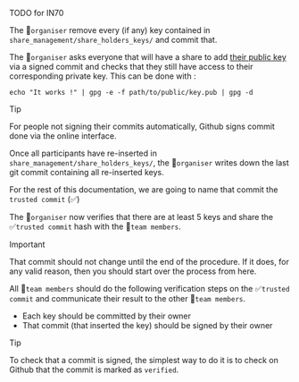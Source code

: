 TODO for IN70 

The 📢`organiser` remove every (if any) key contained in `share_management/share_holders_keys/` and commit that.

The 📢`organiser` asks everyone that will have a share to add [their public key](./gpg_public_key.md) via a signed commit and checks that they still have access to their corresponding private key.
This can be done with :
```
echo "It works !" | gpg -e -f path/to/public/key.pub | gpg -d
```

> [!Tip]  
> For people not signing their commits automatically, Github signs commit done via the online interface.

Once all participants have re-inserted in `share_management/share_holders_keys/`, the 📢`organiser` writes down the last git commit containing all re-inserted keys.

For the rest of this documentation, we are going to name that commit the `trusted commit` (✅)

The 📢`organiser` now verifies that there are at least 5 keys and share the ✅`trusted commit` hash with the 👥`team members`.

> [!Important]  
> That commit should not change until the end of the procedure.
> If it does, for any valid reason, then you should start over the process from here.

All 👥`team members` should do the following verification steps on the ✅`trusted commit` and communicate their result to the other 👥`team members`.
 - Each key should be committed by their owner
 - That commit (that inserted the key) should be signed by their owner

> [!Tip]  
> To check that a commit is signed, the simplest way to do it is to check on Github that the commit is marked as `verified`.
